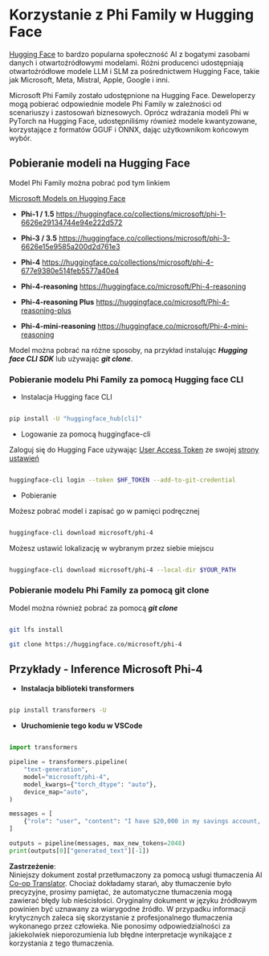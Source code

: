 <!--
CO_OP_TRANSLATOR_METADATA:
{
  "original_hash": "624fe133fba62773979d45f54519f7bb",
  "translation_date": "2025-05-09T08:37:08+00:00",
  "source_file": "md/01.Introduction/02/01.HF.md",
  "language_code": "pl"
}
-->
# **Korzystanie z Phi Family w Hugging Face**


[Hugging Face](https://huggingface.co/) to bardzo popularna społeczność AI z bogatymi zasobami danych i otwartoźródłowymi modelami. Różni producenci udostępniają otwartoźródłowe modele LLM i SLM za pośrednictwem Hugging Face, takie jak Microsoft, Meta, Mistral, Apple, Google i inni.

Microsoft Phi Family zostało udostępnione na Hugging Face. Deweloperzy mogą pobierać odpowiednie modele Phi Family w zależności od scenariuszy i zastosowań biznesowych. Oprócz wdrażania modeli Phi w PyTorch na Hugging Face, udostępniliśmy również modele kwantyzowane, korzystające z formatów GGUF i ONNX, dając użytkownikom końcowym wybór.


## **Pobieranie modeli na Hugging Face**

Model Phi Family można pobrać pod tym linkiem

[Microsoft Models on Hugging Face](https://huggingface.co/microsoft)

-  **Phi-1 / 1.5** https://huggingface.co/collections/microsoft/phi-1-6626e29134744e94e222d572

-  **Phi-3 / 3.5** https://huggingface.co/collections/microsoft/phi-3-6626e15e9585a200d2d761e3

-  **Phi-4** https://huggingface.co/collections/microsoft/phi-4-677e9380e514feb5577a40e4

- **Phi-4-reasoning** https://huggingface.co/microsoft/Phi-4-reasoning

- **Phi-4-reasoning Plus** https://huggingface.co/microsoft/Phi-4-reasoning-plus 

- **Phi-4-mini-reasoning** https://huggingface.co/microsoft/Phi-4-mini-reasoning

Model można pobrać na różne sposoby, na przykład instalując ***Hugging face CLI SDK*** lub używając ***git clone***.

### **Pobieranie modelu Phi Family za pomocą Hugging face CLI**

- Instalacja Hugging face CLI

```bash

pip install -U "huggingface_hub[cli]"

```

- Logowanie za pomocą huggingface-cli

Zaloguj się do Hugging Face używając [User Access Token](https://huggingface.co/docs/hub/security-tokens) ze swojej [strony ustawień](https://huggingface.co/settings/tokens)


```bash

huggingface-cli login --token $HF_TOKEN --add-to-git-credential

```

- Pobieranie 


Możesz pobrać model i zapisać go w pamięci podręcznej 

```bash

huggingface-cli download microsoft/phi-4

```

Możesz ustawić lokalizację w wybranym przez siebie miejscu


```bash

huggingface-cli download microsoft/phi-4 --local-dir $YOUR_PATH

```


### **Pobieranie modelu Phi Family za pomocą git clone**

Model można również pobrać za pomocą ***git clone***

```bash

git lfs install

git clone https://huggingface.co/microsoft/phi-4

```

## **Przykłady - Inference Microsoft Phi-4**

- **Instalacja biblioteki transformers**

```bash

pip install transformers -U

```

- **Uruchomienie tego kodu w VSCode**

```python

import transformers

pipeline = transformers.pipeline(
    "text-generation",
    model="microsoft/phi-4",
    model_kwargs={"torch_dtype": "auto"},
    device_map="auto",
)

messages = [
    {"role": "user", "content": "I have $20,000 in my savings account, where I receive a 4% profit per year and payments twice a year. Can you please tell me how long it will take for me to become a millionaire? Also, can you please explain the math step by step as if you were explaining it to an uneducated person?"},
]

outputs = pipeline(messages, max_new_tokens=2048)
print(outputs[0]["generated_text"][-1])

```

**Zastrzeżenie**:  
Niniejszy dokument został przetłumaczony za pomocą usługi tłumaczenia AI [Co-op Translator](https://github.com/Azure/co-op-translator). Chociaż dokładamy starań, aby tłumaczenie było precyzyjne, prosimy pamiętać, że automatyczne tłumaczenia mogą zawierać błędy lub nieścisłości. Oryginalny dokument w języku źródłowym powinien być uznawany za wiarygodne źródło. W przypadku informacji krytycznych zaleca się skorzystanie z profesjonalnego tłumaczenia wykonanego przez człowieka. Nie ponosimy odpowiedzialności za jakiekolwiek nieporozumienia lub błędne interpretacje wynikające z korzystania z tego tłumaczenia.